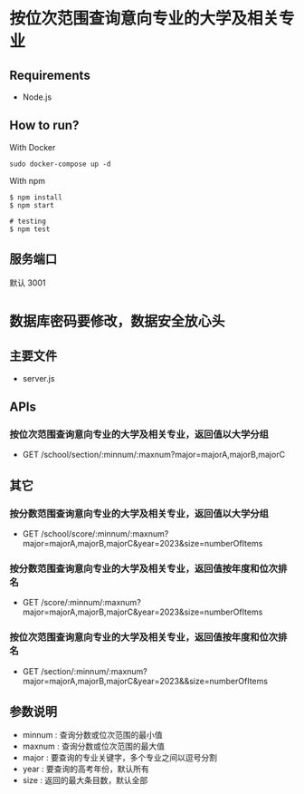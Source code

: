 # 按位次范围查询意向专业的大学及相关专业

## Requirements

- Node.js

## How to run?

With Docker
```
sudo docker-compose up -d
```

With npm

```
$ npm install
$ npm start

# testing
$ npm test

```
## 服务端口
默认 3001

# `数据库密码要修改，数据安全放心头`

## 主要文件  
- server.js

## APIs
### 按位次范围查询意向专业的大学及相关专业，返回值以大学分组
- GET /school/section/:minnum/:maxnum?major=majorA,majorB,majorC
## 其它
### 按分数范围查询意向专业的大学及相关专业，返回值以大学分组
- GET /school/score/:minnum/:maxnum?major=majorA,majorB,majorC&year=2023&size=numberOfItems  
### 按分数范围查询意向专业的大学及相关专业，返回值按年度和位次排名
- GET /score/:minnum/:maxnum?major=majorA,majorB,majorC&year=2023&size=numberOfItems   
### 按位次范围查询意向专业的大学及相关专业，返回值按年度和位次排名
- GET /section/:minnum/:maxnum?major=majorA,majorB,majorC&year=2023&&size=numberOfItems  
## 参数说明
- minnum : 查询分数或位次范围的最小值
- maxnum : 查询分数或位次范围的最大值
- major : 要查询的专业关键字，多个专业之间以逗号分割
- year : 要查询的高考年份，默认所有
- size : 返回的最大条目数，默认全部
